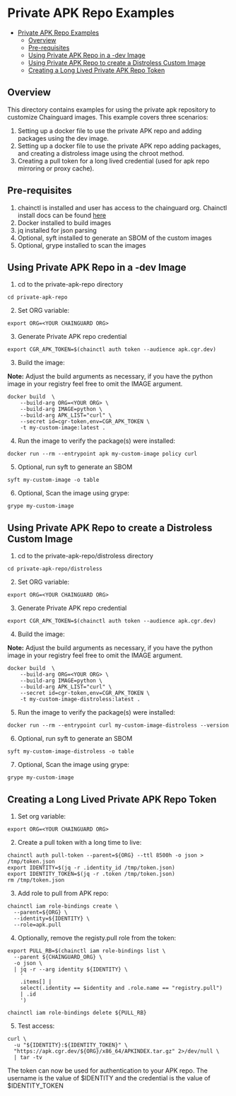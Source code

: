 # Private APK Repo Examples
- [Private APK Repo Examples](#private-apk-repo-examples)
  - [Overview](#overview)
  - [Pre-requisites](#pre-requisites)
  - [Using Private APK Repo in a -dev Image](#using-private-apk-repo-in-a--dev-image)
  - [Using Private APK Repo to create a Distroless Custom Image](#using-private-apk-repo-to-create-a-distroless-custom-image)
  - [Creating a Long Lived Private APK Repo Token](#creating-a-long-lived-private-apk-repo-token)

## Overview
This directory contains examples for using the private apk repository to customize Chainguard images.  This example covers three scenarios:
1. Setting up a docker file to use the private APK repo and adding packages using the dev image. 
2. Setting up a docker file to use the private APK repo adding packages, and creating a distroless image using the chroot method.
3. Creating a pull token for a long lived credential (used for apk repo mirroring or proxy cache).

## Pre-requisites
1. chainctl is installed and user has access to the chainguard org. Chainctl install docs can be found [here](https://edu.chainguard.dev/chainguard/chainctl-usage/how-to-install-chainctl/)
2. Docker installed to build images
3. jq installed for json parsing
4. Optional, syft installed to generate an SBOM of the custom images
5. Optional, grype installed to scan the images


## Using Private APK Repo in a -dev Image

1. cd to the private-apk-repo directory
```
cd private-apk-repo
```

2. Set ORG variable:

```
export ORG=<YOUR CHAINGUARD ORG>
```

3. Generate Private APK repo credential

```
export CGR_APK_TOKEN=$(chainctl auth token --audience apk.cgr.dev)
```
3. Build the image:

**Note:** Adjust the build arguments as necessary, if you have the python image in your registry feel free to omit the IMAGE argument.

```
docker build  \
    --build-arg ORG=<YOUR ORG> \
    --build-arg IMAGE=python \
    --build-arg APK_LIST="curl" \
    --secret id=cgr-token,env=CGR_APK_TOKEN \
    -t my-custom-image:latest .
```

4. Run the image to verify the package(s) were installed:
```
docker run --rm --entrypoint apk my-custom-image policy curl
```

5. Optional, run syft to generate an SBOM

```
syft my-custom-image -o table
```

6. Optional, Scan the image using grype:
```
grype my-custom-image
```

## Using Private APK Repo to create a Distroless Custom Image

1. cd to the private-apk-repo/distroless directory
```
cd private-apk-repo/distroless
```

2. Set ORG variable:

```
export ORG=<YOUR CHAINGUARD ORG>
```

3. Generate Private APK repo credential

```
export CGR_APK_TOKEN=$(chainctl auth token --audience apk.cgr.dev)
```

4. Build the image:

**Note:** Adjust the build arguments as necessary, if you have the python image in your registry feel free to omit the IMAGE argument.

```
docker build  \
    --build-arg ORG=<YOUR ORG> \
    --build-arg IMAGE=python \
    --build-arg APK_LIST="curl" \
    --secret id=cgr-token,env=CGR_APK_TOKEN \
    -t my-custom-image-distroless:latest .
```

5. Run the image to verify the package(s) were installed:
```
docker run --rm --entrypoint curl my-custom-image-distroless --version
```

6. Optional, run syft to generate an SBOM

```
syft my-custom-image-distroless -o table
```

7. Optional, Scan the image using grype:
```
grype my-custom-image
```

## Creating a Long Lived Private APK Repo Token

1. Set org variable:
```
export ORG=<YOUR CHAINGUARD ORG>
```

2. Create a pull token with a long time to live:

```
chainctl auth pull-token --parent=${ORG} --ttl 8500h -o json > /tmp/token.json
export IDENTITY=$(jq -r .identity_id /tmp/token.json)
export IDENTITY_TOKEN=$(jq -r .token /tmp/token.json)
rm /tmp/token.json
```

3. Add role to pull from APK repo:

```
chainctl iam role-bindings create \
  --parent=${ORG} \
  --identity=${IDENTITY} \
  --role=apk.pull
```

4. Optionally, remove the registy.pull role from the token:

```
export PULL_RB=$(chainctl iam role-bindings list \
  --parent ${CHAINGUARD_ORG} \
  -o json \
  | jq -r --arg identity ${IDENTITY} \
    '
    .items[] | 
    select(.identity == $identity and .role.name == "registry.pull") 
    | .id
    ')

chainctl iam role-bindings delete ${PULL_RB}
```  

5. Test access:

```
curl \
  -u "${IDENTITY}:${IDENTITY_TOKEN}" \
  "https://apk.cgr.dev/${ORG}/x86_64/APKINDEX.tar.gz" 2>/dev/null \
  | tar -tv
```

The token can now be used for authentication to your APK repo. The username is the value of $IDENTITY and the credential is the value of $IDENTITY_TOKEN